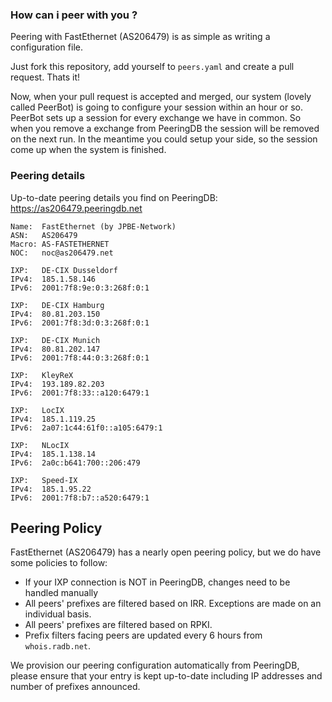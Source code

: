 ### How can i peer with you ? ###

Peering with FastEthernet (AS206479) is as simple as writing a configuration file.

Just fork this repository, add yourself to ```peers.yaml``` and create a pull request. Thats it!

Now, when your pull request is accepted and merged, our system (lovely called PeerBot) is going to configure your session within an hour or so. PeerBot sets up a session for every exchange we have in common. So when you remove a exchange from PeeringDB the session will be removed on the next run.
In the meantime you could setup your side, so the session come up when the system is finished.

### Peering details ###

Up-to-date peering details you find on PeeringDB: https://as206479.peeringdb.net

```
Name:  FastEthernet (by JPBE-Network)
ASN:   AS206479
Macro: AS-FASTETHERNET
NOC:   noc@as206479.net

IXP:   DE-CIX Dusseldorf
IPv4:  185.1.58.146
IPv6:  2001:7f8:9e:0:3:268f:0:1

IXP:   DE-CIX Hamburg
IPv4:  80.81.203.150
IPv6:  2001:7f8:3d:0:3:268f:0:1

IXP:   DE-CIX Munich
IPv4:  80.81.202.147
IPv6:  2001:7f8:44:0:3:268f:0:1

IXP:   KleyReX
IPv4:  193.189.82.203
IPv6:  2001:7f8:33::a120:6479:1

IXP:   LocIX
IPv4:  185.1.119.25
IPv6:  2a07:1c44:61f0::a105:6479:1

IXP:   NLocIX
IPv4:  185.1.138.14
IPv6:  2a0c:b641:700::206:479

IXP:   Speed-IX
IPv4:  185.1.95.22
IPv6:  2001:7f8:b7::a520:6479:1

```
## Peering Policy ##

FastEthernet (AS206479) has a nearly open peering policy, but we do have some policies to follow:

 * If your IXP connection is NOT in PeeringDB, changes need to be handled manually
 * All peers' prefixes are filtered based on IRR. Exceptions are made on an individual basis.
 * All peers' prefixes are filtered based on RPKI.
 * Prefix filters facing peers are updated every 6 hours from `whois.radb.net`.

We provision our peering configuration automatically from PeeringDB, please ensure that your entry is kept up-to-date including IP addresses and number of prefixes announced.
